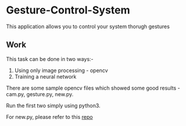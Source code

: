 # Gesture-Control-System

This application allows you to control your system thorugh gestures

## Work
This task can be done in two ways:-
1. Using only image processing - opencv
2. Training a neural network

There are some sample opencv files which showed some good results - cam.py, gesture.py, new.py. 

Run the first two simply using python3.

For new.py, please refer to this [repo](https://github.com/lzane/Fingers-Detection-using-OpenCV-and-Python)
